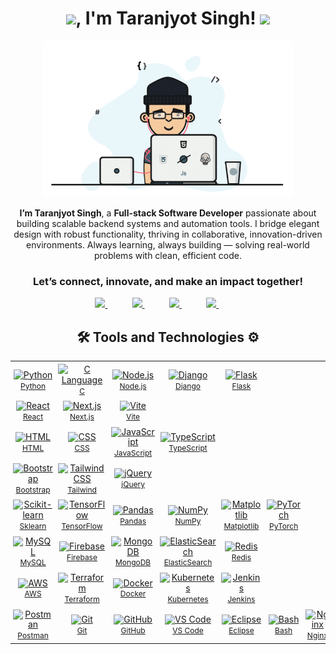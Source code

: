 <h1 align="center">
  <img src="https://media.giphy.com/media/hvRJCLFzcasrR4ia7z/giphy.gif" width="22px">, I'm Taranjyot Singh! <img src="https://media.giphy.com/media/WUlplcMpOCEmTGBtBW/giphy.gif" width="35">
</h1>

  <center>
    <img
      src="https://raw.githubusercontent.com/MehedilslamRipon/MehedilslamRipon/main/img/MehediIslamRipon.gif"
      alt="centered image"
      style="height: 250px; width: 400px; object-fit: cover;"
    />
  </center>
  <p style="text-align: center;">
    <strong>I’m Taranjyot Singh</strong>, a <strong>Full-stack Software Developer</strong> passionate about building scalable backend systems and automation tools.
    I bridge elegant design with robust functionality, thriving in collaborative, innovation-driven environments.
    Always learning, always building — solving real-world problems with clean, efficient code.
  </p>


<div align="center">
  <h3>Let’s connect, innovate, and make an impact together!</h3>
  <a href="mailto:taranjyotsingh357@gmail.com">
    <img src="https://img.icons8.com/?size=100&id=qyRpAggnV0zH&format=png&color=000000" width="40">
  </a>
  &nbsp;&nbsp;&nbsp;&nbsp;&nbsp;&nbsp;&nbsp;&nbsp;&nbsp;
  <a href="https://www.linkedin.com/in/taranjyot-singh/">
    <img src="https://img.icons8.com/?size=100&id=PmVIP6qPDgZv&format=png&color=000000" width="40">
  </a>
  &nbsp;&nbsp;&nbsp;&nbsp;&nbsp;&nbsp;&nbsp;&nbsp;&nbsp;
  <a href="https://github.com/TaranjyotS">
    <img src="https://img.icons8.com/?size=100&id=3tC9EQumUAuq&format=png&color=000000" width="40">
  </a>
  &nbsp;&nbsp;&nbsp;&nbsp;&nbsp;&nbsp;&nbsp;&nbsp;&nbsp;
  <a href="https://www.instagram.com/taranjyotsingh/">
    <img src="https://img.icons8.com/?size=100&id=Xy10Jcu1L2Su&format=png&color=000000" width="40">
  </a>
  &nbsp;&nbsp;&nbsp;&nbsp;&nbsp;&nbsp;&nbsp;&nbsp;&nbsp;
</div>

<h2 align="center">🛠️ Tools and Technologies ⚙️</h2>

<table align="center" style="margin: 0 auto; text-align: center; border-collapse: collapse;>

  <!-- 🧠 Backend / Full-Stack -->
  <tr style="line-height: 1.2;" align="center">
    <td style="padding: 4px;"><a href="https://www.python.org/" target="_blank"><img src="https://techstack-generator.vercel.app/python-icon.svg" width="32" alt="Python"/> <br><span style="font-size: 12px;">Python</span></a></td>
    <td style="padding: 4px;"><a href="https://en.cppreference.com/w/c" target="_blank"><img src="https://skillicons.dev/icons?i=c" width="32" alt="C Language"/> <br><span style="font-size: 12px;">C</span></a></td>
    <td style="padding: 4px;"><a href="https://nodejs.org/" target="_blank"><img src="https://techstack-generator.vercel.app/nginx-icon.svg" width="32" alt="Node.js"/> <br><span style="font-size: 12px;">Node.js</span></a></td>
    <td style="padding: 4px;"><a href="https://www.djangoproject.com/" target="_blank"><img src="https://skillicons.dev/icons?i=django" width="32" alt="Django"/> <br><span style="font-size: 12px;">Django</span></a></td>
    <td style="padding: 4px;"><a href="https://flask.palletsprojects.com/" target="_blank"><img src="https://skillicons.dev/icons?i=flask" width="32" alt="Flask"/> <br><span style="font-size: 12px;">Flask</span></a></td>
  </tr>

  <!-- ⚛️ Front-End Frameworks -->
  <tr style="line-height: 1.2;" align="center">
    <td style="padding: 4px;"><a href="https://reactjs.org/" target="_blank"><img src="https://techstack-generator.vercel.app/react-icon.svg" width="32" alt="React"/> <br><span style="font-size: 12px;">React</span></a></td>
    <td style="padding: 4px;"><a href="https://nextjs.org/" target="_blank"><img src="https://skillicons.dev/icons?i=nextjs" width="32" alt="Next.js"/> <br><span style="font-size: 12px;">Next.js</span></a></td>
    <td style="padding: 4px;"><a href="https://vitejs.dev/" target="_blank"><img src="https://skillicons.dev/icons?i=vite" width="32" alt="Vite"/> <br><span style="font-size: 12px;">Vite</span></a></td>
  </tr>

  <!-- 🌐 Core Web Technologies -->
  <tr style="line-height: 1.2;" align="center">
    <td style="padding: 4px;"><a href="https://developer.mozilla.org/en-US/docs/Web/HTML" target="_blank"><img src="https://skillicons.dev/icons?i=html" width="32" alt="HTML"/> <br><span style="font-size: 12px;">HTML</span></a></td>
    <td style="padding: 4px;"><a href="https://developer.mozilla.org/en-US/docs/Web/CSS" target="_blank"><img src="https://skillicons.dev/icons?i=css" width="32" alt="CSS"/> <br><span style="font-size: 12px;">CSS</span></a></td>
    <td style="padding: 4px;"><a href="https://www.javascript.com/" target="_blank"><img src="https://techstack-generator.vercel.app/js-icon.svg" width="32" alt="JavaScript"/> <br><span style="font-size: 12px;">JavaScript</span></a></td>
    <td style="padding: 4px;"><a href="https://www.typescriptlang.org/" target="_blank"><img src="https://techstack-generator.vercel.app/ts-icon.svg" width="32" alt="TypeScript"/> <br><span style="font-size: 12px;">TypeScript</span></a></td>
  </tr>

  <!-- 🎨 Styling & Design -->
  <tr style="line-height: 1.2;" align="center">
    <td style="padding: 4px;"><a href="https://getbootstrap.com/" target="_blank"><img src="https://skillicons.dev/icons?i=bootstrap" width="32" alt="Bootstrap"/> <br><span style="font-size: 12px;">Bootstrap</span></a></td>
    <td style="padding: 4px;"><a href="https://tailwindcss.com/" target="_blank"><img src="https://skillicons.dev/icons?i=tailwind" width="32" alt="Tailwind CSS"/> <br><span style="font-size: 12px;">Tailwind</span></a></td>
    <td style="padding: 4px;"><a href="https://jquery.com/" target="_blank"><img src="https://skillicons.dev/icons?i=jquery" width="32" alt="jQuery"/> <br><span style="font-size: 12px;">jQuery</span></a></td>
  </tr>

  <!-- 🧪 ML & Data Science -->
  <tr style="line-height: 1.2;" align="center">
    <td style="padding: 4px;"><a href="https://scikit-learn.org/" target="_blank"><img src="https://skillicons.dev/icons?i=sklearn" width="32" alt="Scikit-learn"/> <br><span style="font-size: 12px;">Sklearn</span></a></td>
    <td style="padding: 4px;"><a href="https://www.tensorflow.org/" target="_blank"><img src="https://skillicons.dev/icons?i=tensorflow" width="32" alt="TensorFlow"/> <br><span style="font-size: 12px;">TensorFlow</span></a></td>
    <td style="padding: 4px;"><a href="https://pandas.pydata.org/" target="_blank"><img src="https://cdn.jsdelivr.net/gh/devicons/devicon/icons/pandas/pandas-original.svg" width="32" alt="Pandas"/> <br><span style="font-size: 12px;">Pandas</span></a></td>
    <td style="padding: 4px;"><a href="https://numpy.org/" target="_blank"><img src="https://upload.wikimedia.org/wikipedia/commons/3/31/NumPy_logo_2020.svg" width="32" alt="NumPy"/> <br><span style="font-size: 12px;">NumPy</span></a></td>
    <td style="padding: 4px;"><a href="https://matplotlib.org/" target="_blank"><img src="https://upload.wikimedia.org/wikipedia/commons/0/01/Created_with_Matplotlib-logo.svg" width="32" alt="Matplotlib"/> <br><span style="font-size: 12px;">Matplotlib</span></a></td>
    <td style="padding: 4px;"><a href="https://pytorch.org/" target="_blank"><img src="https://skillicons.dev/icons?i=pytorch" width="32" alt="PyTorch"/> <br><span style="font-size: 12px;">PyTorch</span></a></td>
  </tr>

  <!-- 💾 Databases -->
  <tr style="line-height: 1.2;" align="center">
    <td style="padding: 4px;"><a href="https://www.mysql.com/" target="_blank"><img src="https://techstack-generator.vercel.app/mysql-icon.svg" width="32" alt="MySQL"/> <br><span style="font-size: 12px;">MySQL</span></a></td>
    <td style="padding: 4px;"><a href="https://firebase.google.com/" target="_blank"><img src="https://skillicons.dev/icons?i=firebase" width="32" alt="Firebase"/> <br><span style="font-size: 12px;">Firebase</span></a></td>
    <td style="padding: 4px;"><a href="https://www.mongodb.com/" target="_blank"><img src="https://skillicons.dev/icons?i=mongodb" width="32" alt="MongoDB"/> <br><span style="font-size: 12px;">MongoDB</span></a></td>
    <td style="padding: 4px;"><a href="https://www.elastic.co/elasticsearch/" target="_blank"><img src="https://skillicons.dev/icons?i=elasticsearch" width="32" alt="ElasticSearch"/> <br><span style="font-size: 12px;">ElasticSearch</span></a></td>
    <td style="padding: 4px;"><a href="https://redis.io/" target="_blank"><img src="https://skillicons.dev/icons?i=redis" width="32" alt="Redis"/> <br><span style="font-size: 12px;">Redis</span></a></td>
  </tr>

  <!-- ☁️ Cloud & DevOps -->
  <tr style="line-height: 1.2;" align="center">
    <td style="padding: 4px;"><a href="https://aws.amazon.com/" target="_blank"><img src="https://skillicons.dev/icons?i=aws" width="32" alt="AWS"/> <br><span style="font-size: 12px;">AWS</span></a></td>
    <td style="padding: 4px;"><a href="https://www.terraform.io/" target="_blank"><img src="https://skillicons.dev/icons?i=terraform" width="32" alt="Terraform"/> <br><span style="font-size: 12px;">Terraform</span></a></td>
    <td style="padding: 4px;"><a href="https://www.docker.com/" target="_blank"><img src="https://skillicons.dev/icons?i=docker" width="32" alt="Docker"/> <br><span style="font-size: 12px;">Docker</span></a></td>
    <td style="padding: 4px;"><a href="https://kubernetes.io/" target="_blank"><img src="https://skillicons.dev/icons?i=kubernetes" width="32" alt="Kubernetes"/> <br><span style="font-size: 12px;">Kubernetes</span></a></td>
    <td style="padding: 4px;"><a href="https://www.jenkins.io/" target="_blank"><img src="https://skillicons.dev/icons?i=jenkins" width="32" alt="Jenkins"/> <br><span style="font-size: 12px;">Jenkins</span></a></td>
  </tr>

  <!-- 🧪 Tools & Utilities -->
  <tr style="line-height: 1.2;" align="center">
    <td style="padding: 4px;"><a href="https://www.postman.com/" target="_blank"><img src="https://skillicons.dev/icons?i=postman" width="32" alt="Postman"/> <br><span style="font-size: 12px;">Postman</span></a></td>
    <td style="padding: 4px;"><a href="https://git-scm.com/" target="_blank"><img src="https://skillicons.dev/icons?i=git" width="32" alt="Git"/> <br><span style="font-size: 12px;">Git</span></a></td>
    <td style="padding: 4px;"><a href="https://github.com/" target="_blank"><img src="https://skillicons.dev/icons?i=github" width="32" alt="GitHub"/> <br><span style="font-size: 12px;">GitHub</span></a></td>
    <td style="padding: 4px;"><a href="https://code.visualstudio.com/" target="_blank"><img src="https://skillicons.dev/icons?i=vscode" width="32" alt="VS Code"/> <br><span style="font-size: 12px;">VS Code</span></a></td>
    <td style="padding: 4px;"><a href="https://www.eclipse.org/" target="_blank"><img src="https://skillicons.dev/icons?i=eclipse" width="32" alt="Eclipse"/> <br><span style="font-size: 12px;">Eclipse</span></a></td>
    <td style="padding: 4px;"><a href="https://www.gnu.org/software/bash/" target="_blank"><img src="https://skillicons.dev/icons?i=bash" width="32" alt="Bash"/> <br><span style="font-size: 12px;">Bash</span></a></td>
    <td style="padding: 4px;"><a href="https://nginx.org/" target="_blank"><img src="https://skillicons.dev/icons?i=nginx" width="32" alt="Nginx"/> <br><span style="font-size: 12px;">Nginx</span></a></td>
    <td style="padding: 4px;"><a href="https://vercel.com/" target="_blank"><img src="https://skillicons.dev/icons?i=vercel" width="32" alt="Vercel"/> <br><span style="font-size: 12px;">Vercel</span></a></td>
    <td style="padding: 4px;"><a href="https://www.vim.org/" target="_blank"><img src="https://skillicons.dev/icons?i=vim" width="32" alt="Vim"/> <br><span style="font-size: 12px;">Vim</span></a></td>
    <td style="padding: 4px;"><a href="https://bitbucket.org/" target="_blank"><img src="https://skillicons.dev/icons?i=bitbucket" width="32" alt="Bitbucket"/> <br><span style="font-size: 12px;">Bitbucket</span></a></td>
    <td style="padding: 4px;"><a href="https://www.atlassian.com/software/jira" target="_blank"><img src="https://cdn.worldvectorlogo.com/logos/jira-1.svg" width="32" alt="Jira"/> <br><span style="font-size: 12px;">Jira</span></a></td>
    <td style="padding: 4px;"><a href="https://www.atlassian.com/software/confluence" target="_blank"><img src="https://upload.wikimedia.org/wikipedia/commons/8/88/Atlassian_Confluence_2017_logo.svg" width="32" alt="Confluence"/> <br><span style="font-size: 12px;">Confluence</span></a></td>
  </tr>

</table>

<!--- TaranjyotS/TaranjyotS is a ✨ special ✨ repository because its `README.md` (this file) appears on the GitHub profile. --->
